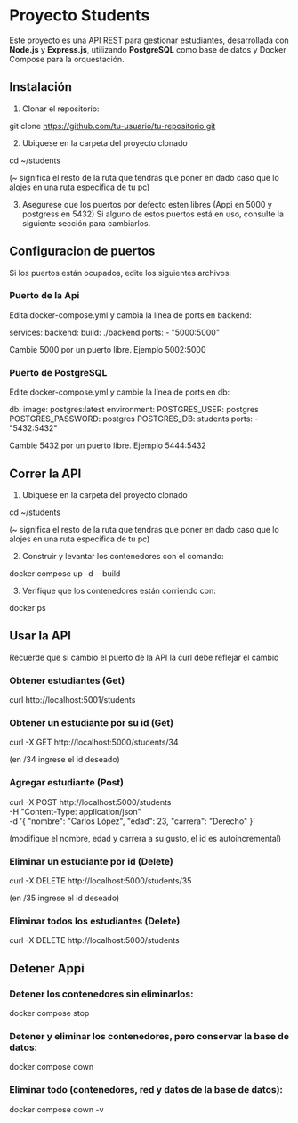 # Proyecto Students 

Este proyecto es una API REST para gestionar estudiantes, desarrollada con **Node.js** y **Express.js**, utilizando **PostgreSQL** como base de datos y Docker Compose para la orquestación.

## Instalación

1. Clonar el repositorio:

git clone https://github.com/tu-usuario/tu-repositorio.git

2. Ubiquese en la carpeta del proyecto clonado

cd ~/students

(~ significa el resto de la ruta que tendras que poner en dado caso que lo alojes en una ruta especifica de tu pc)

3. Asegurese que los puertos por defecto esten libres (Appi en 5000 y postgress en 5432) Si alguno de estos puertos está en uso, consulte la siguiente sección para cambiarlos.

## Configuracion  de puertos

Si los puertos están ocupados, edite los siguientes archivos:

### Puerto de la Api
Edita docker-compose.yml y cambia la línea de ports en backend:

services:
  backend:
    build: ./backend
    ports:
      - "5000:5000"  

Cambie 5000 por un puerto libre. Ejemplo 5002:5000

### Puerto de PostgreSQL
Edite docker-compose.yml y cambie la línea de ports en db:

db:
    image: postgres:latest
    environment:
      POSTGRES_USER: postgres
      POSTGRES_PASSWORD: postgres
      POSTGRES_DB: students
    ports:
      - "5432:5432"

Cambie 5432 por un puerto libre. Ejemplo 5444:5432

## Correr la API

1. Ubiquese en la carpeta del proyecto clonado

cd ~/students

(~ significa el resto de la ruta que tendras que poner en dado caso que lo alojes en una ruta especifica de tu pc)

2. Construir y levantar los contenedores con el comando:

docker compose up -d --build

3. Verifique que los contenedores están corriendo con:

docker ps

## Usar la API
Recuerde que si cambio el puerto de la API la curl debe reflejar el cambio

### Obtener estudiantes (Get)
curl http://localhost:5001/students

### Obtener un estudiante por su id (Get)
curl -X GET http://localhost:5000/students/34

(en /34 ingrese el id deseado)

### Agregar estudiante (Post)
curl -X POST http://localhost:5000/students \
  -H "Content-Type: application/json" \
  -d '{
    "nombre": "Carlos López",
    "edad": 23,
    "carrera": "Derecho"
  }'

(modifique el nombre, edad y carrera a su gusto, el id es autoincremental)

### Eliminar un estudiante por id (Delete)
curl -X DELETE http://localhost:5000/students/35

(en /35 ingrese el id deseado)

### Eliminar todos los estudiantes (Delete)
curl -X DELETE http://localhost:5000/students

## Detener Appi

### Detener los contenedores sin eliminarlos:
docker compose stop

### Detener y eliminar los contenedores, **pero conservar la base de datos**:
docker compose down

### Eliminar todo (contenedores, red y datos de la base de datos):
docker compose down -v
